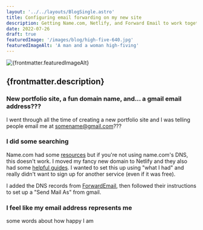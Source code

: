 ```yaml
---
layout: '../../layouts/BlogSingle.astro'
title: Configuring email forwarding on my new site
description: Getting Name.com, Netlify, and Forward Email to work together
date: 2022-07-26
draft: true
featuredImage: '/images/blog/high-five-640.jpg'
featuredImageAlt: 'A man and a woman high-fiving'
---
```


<img src={frontmatter.featuredImage} alt={frontmatter.featuredImageAlt} />

## {frontmatter.description}

### New portfolio site, a fun domain name, and... a gmail email address???

I went through all the time of creating a new portfolio site and I was telling people email me at somename@gmail.com???

### I did some searching

Name.com had some [resources](https://www.name.com/support/articles/205935517-adding-email-forwarding-to-a-non-name-com-email-account) but if you're not using name.com's DNS, this doesn't work. I moved my fancy new domain to Netlify and they also had some [helpful guides](https://answers.netlify.com/t/support-guide-how-can-i-receive-emails-on-my-domain/178). I wanted to set this up using "what I had" and really didn't want to sign up for another service (even if it was free).

I added the DNS records from [ForwardEmail](https://forwardemail.net/), then followed their instructions to set up a "Send Mail As" from gmail.

### I feel like my email address represents me

some words about how happy I am
